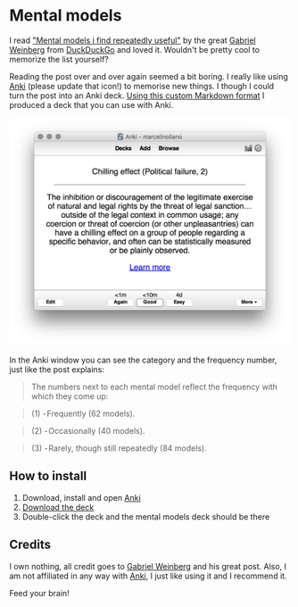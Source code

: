 # Mental models

I read ["Mental models i find repeatedly useful"](https://medium.com/@yegg/mental-models-i-find-repeatedly-useful-936f1cc405d#.ngjmxnx5x) by the great [Gabriel Weinberg](https://twitter.com/yegg) from [DuckDuckGo](https://duckduckgo.com) and loved it. Wouldn't be pretty cool to memorize the list yourself? 

Reading the post over and over again seemed a bit boring. I really like using [Anki](http://ankisrs.net) (please update that icon!) to memorise new things. I though I could turn the post into an Anki deck. [Using this custom Markdown format](https://gist.github.com/marcelinollano/de710e3d3665162ac752) I produced a deck that you can use with Anki.

<img width="634" alt="Anki" src="screen-shot.png">

In the Anki window you can see the category and the frequency number, just like the post explains:

> The numbers next to each mental model reflect the frequency with which they come up: 

>  (1) - Frequently (62 models). 

>  (2) - Occasionally (40 models). 

>  (3) - Rarely, though still repeatedly (84 models).

## How to install

1. Download, install and open [Anki](http://ankisrs.net/#download)
2. [Download the deck](https://github.com/marcelinollano/mental-models/blob/master/mental-models.apkg?raw=true)
3. Double-click the deck and the mental models deck should be there

## Credits

I own nothing, all credit goes to [Gabriel Weinberg](https://twitter.com/yegg) and his great post. Also, I am not affiliated in any way with [Anki](http://ankisrs.net), I just like using it and I recommend it.

Feed your brain!
